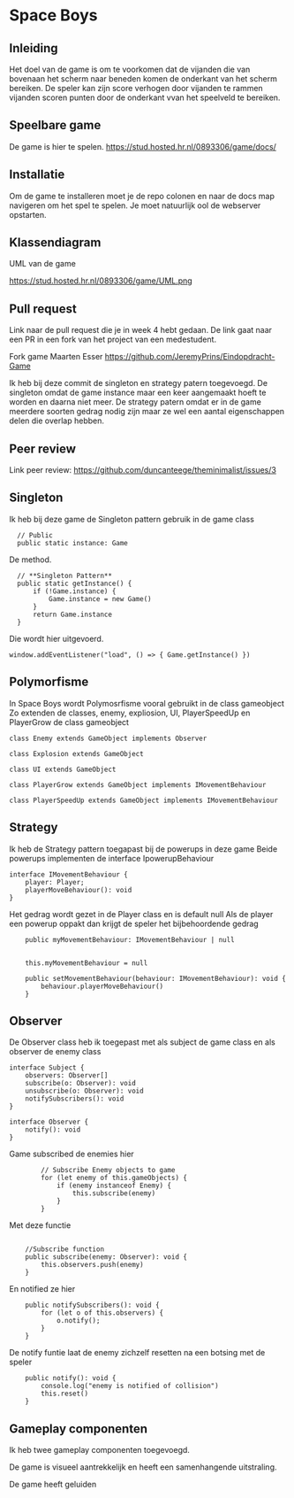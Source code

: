 # Space Boys

## Inleiding

Het doel van de game is om te voorkomen dat de vijanden die van bovenaan het scherm naar beneden komen de onderkant van het scherm bereiken. De speler kan zijn score verhogen door vijanden te rammen vijanden scoren punten door de onderkant vvan het speelveld te bereiken. 

## Speelbare game
De game is hier te spelen.
https://stud.hosted.hr.nl/0893306/game/docs/

## Installatie

Om de game te installeren moet je de repo colonen en naar de docs map navigeren om het spel te spelen. Je moet natuurlijk ool de webserver opstarten. 

## Klassendiagram
UML van de game

https://stud.hosted.hr.nl/0893306/game/UML.png

## Pull request

Link naar de pull request die je in week 4 hebt gedaan. De link gaat naar een PR in een fork van het project van een medestudent.

Fork game Maarten Esser
https://github.com/JeremyPrins/Eindopdracht-Game

Ik heb bij deze commit de singleton en strategy patern toegevoegd. De singleton omdat de game instance maar een keer aangemaakt hoeft te worden en daarna niet meer. De strategy patern omdat er in de game meerdere soorten gedrag nodig zijn maar ze wel een aantal eigenschappen delen die overlap hebben.

## Peer review

Link peer review: 
https://github.com/duncanteege/theminimalist/issues/3

## Singleton

Ik heb bij deze game de Singleton pattern gebruik in de game class

  ```
    // Public 
    public static instance: Game
   ```
   
De method.

  ```
    // **Singleton Pattern**
    public static getInstance() {
        if (!Game.instance) {
            Game.instance = new Game()
        }
        return Game.instance
    }
   ```
   
Die wordt hier uitgevoerd.
```
window.addEventListener("load", () => { Game.getInstance() })
   ```


## Polymorfisme

In Space Boys wordt Polymosrfisme vooral gebruikt in de class gameobject
Zo extenden de classes, enemy, expliosion, UI, PlayerSpeedUp en PlayerGrow de class gameobject

```
class Enemy extends GameObject implements Observer 

class Explosion extends GameObject

class UI extends GameObject 

class PlayerGrow extends GameObject implements IMovementBehaviour

class PlayerSpeedUp extends GameObject implements IMovementBehaviour

   ```
## Strategy

Ik heb de Strategy pattern toegapast bij de powerups in deze game
Beide powerups implementen de interface IpowerupBehaviour

```
interface IMovementBehaviour {
    player: Player;
    playerMoveBehaviour(): void
}
   ```
   
Het gedrag wordt gezet in de Player class en is default null
Als de player een powerup oppakt dan krijgt de speler het bijbehoordende gedrag
```
    public myMovementBehaviour: IMovementBehaviour | null
    
```
```
    this.myMovementBehaviour = null
```
```
    public setMovementBehaviour(behaviour: IMovementBehaviour): void {
        behaviour.playerMoveBehaviour()
    }
```

## Observer

De Observer class heb ik toegepast met als subject de game class en als observer de enemy class
```
interface Subject {
    observers: Observer[]
    subscribe(o: Observer): void
    unsubscribe(o: Observer): void
    notifySubscribers(): void
}
```
```
interface Observer {
    notify(): void
}
```

Game subscribed de enemies hier
```
        // Subscribe Enemy objects to game
        for (let enemy of this.gameObjects) {
            if (enemy instanceof Enemy) {
                this.subscribe(enemy)
            }
        }
```

Met deze functie
```

    //Subscribe function
    public subscribe(enemy: Observer): void {
        this.observers.push(enemy)
    }
```

En notified ze hier
```
    public notifySubscribers(): void {
        for (let o of this.observers) {
            o.notify();
        }
    }
```

De notify funtie laat de enemy zichzelf resetten na een botsing met de speler
```
    public notify(): void {
        console.log("enemy is notified of collision")
        this.reset()
    }
```


## Gameplay componenten

Ik heb twee gameplay componenten toegevoegd.

De game is visueel aantrekkelijk en heeft een samenhangende uitstraling.

De game heeft geluiden 
